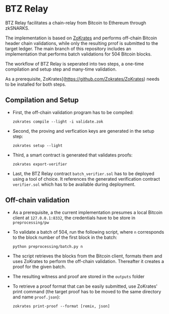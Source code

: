 # BTZ Relay

BTZ Relay facilitates a chain-relay from Bitcoin to Ethereum through zkSNARKS.

The implementation is based on [ZoKrates](https://github.com/Zokrates/ZoKrates) and performs off-chain Bitcoin header chain validations, while only the resulting prrof is submitted to the target ledger.
The main branch of this repository includes an implementation that performs batch validations for 504 Bitcoin blocks.

The workflow of BTZ Relay is seperated into two steps, a one-time compilation and setup step and many-time validation.

As a prerequisite, ZoKrates](https://github.com/Zokrates/ZoKrates) needs to be installed for both steps.

## Compilation and Setup

- First, the off-chain validation program has to be compiled:

  `zokrates compile --light -i validate.zok`

- Second, the proving and verfication keys are generated in the setup step:
  
  `zokrates setup --light`
  
- Third, a smart contract is generated that validates proofs:

  `zokrates export-verifier`
  
- Last, the BTZ Relay contract `batch_verifier.sol` has to be deployed using a tool of choice. It references the generated verification contract `verifier.sol` which has to be available during deployment.

## Off-chain validation

- As a prerequisite, a the current implementation presumes a local Bitcoin client at `127.0.0.1:8332`, the credentials have to be store in `preprocessing/pw`

- To validate a batch of 504, run the following script, where `n` corresponds to the block number of the first block in the batch: 

  `python preprocessing/batch.py n`
  
- The script retrieves the blocks from the Bitcoin client, formats them and uses ZoKrates to perform the off-chain validation. Thereafter it creates a proof for the given batch.

- The resulting witness and proof are stored in the `outputs` folder

- To retrieve a proof format that can be easily submitted, use ZoKrates' print command (the target proof has to be moved to the same directory and name `proof.json`):

  `zokrates print-proof --format [remix, json]`

